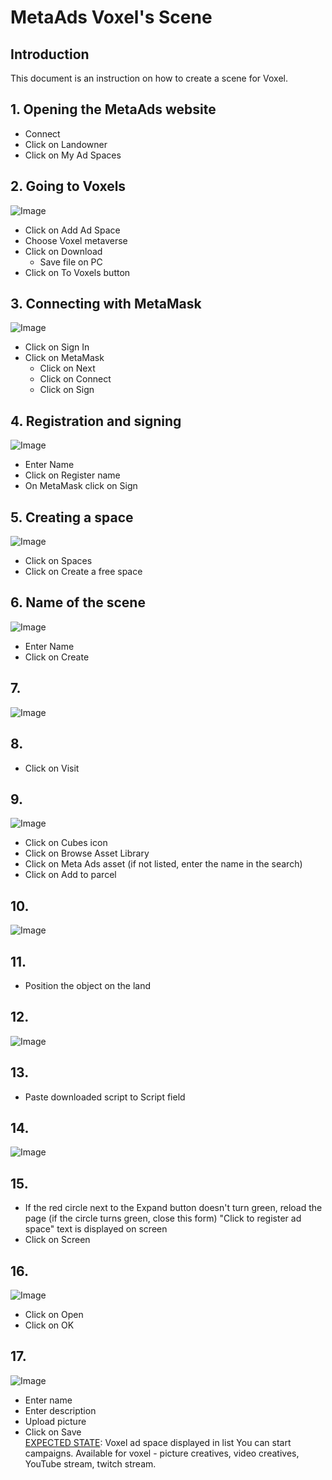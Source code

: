 # MetaAds Voxel's Scene

## Introduction
This document is an instruction on how to create a scene for Voxel.
## 1. Opening the MetaAds website
* Connect
* Click on Landowner
* Click on My Ad Spaces
## 2. Going to Voxels
![Image](./media/1.png)
* Click on Add Ad Space
* Choose Voxel metaverse
* Click on Download
    * Save file on PC
* Click on To Voxels button
## 3. Connecting with MetaMask
![Image](./media/2.png)
* Click on Sign In
* Click on MetaMask
	* Click on Next
	* Click on Connect
	* Click on Sign
## 4. Registration and signing
![Image](./media/3.png)
* Enter Name
* Click on Register name
* On MetaMask click on Sign 
## 5. Creating a space
![Image](./media/4.png)
* Click on Spaces
* Click on Create a free space
## 6. Name of the scene
![Image](./media/5.png)  
* Enter Name
* Click on Create  
## 7. 
![Image](./media/6.png)
## 8.
* Click on Visit
## 9.
![Image](./media/7.png)
* Click on Cubes icon
* Click on Browse Asset Library
* Click on Meta Ads asset (if not listed, enter the name in the search)
* Click on Add to parcel
## 10.
![Image](./media/8.png)
## 11.
* Position the object on the land
## 12.
![Image](./media/9.png)
## 13.
* Paste downloaded script to Script field
## 14.
![Image](./media/10.png)
## 15.
* If the red circle next to the Expand button doesn't turn green, reload the page (if the circle turns green, close this form)
"Click to register ad space" text is displayed on screen
* Click on Screen
## 16.
![Image](./media/11.png)
* Click on Open
* Click on OK
## 17.
![Image](./media/12.png)
* Enter name
* Enter description
* Upload picture
* Click on Save  
<u>EXPECTED STATE</u>: Voxel ad space displayed in list
You can start campaigns. Available for voxel - picture creatives, video creatives, YouTube stream, twitch stream.

